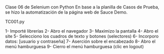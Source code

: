 Clase 06 de Selenium con Python
En base a la planilla de Casos de Prueba, se hizo la automatización de la página web de Sauce Demo.

TC001.py

1- Importé librerías
2- Abro el navegador
3- Maximizo la pantalla
4- Abro el site
5- Selecciono los cuadros de texto y botones (selectores)
6- Incorporo datos: [usuario y contraseña]
7- Aserción sobre el encabezado
8- Abro el menú hamburguesa
9- Cierro el menú hamburguesa (clic en logout)
